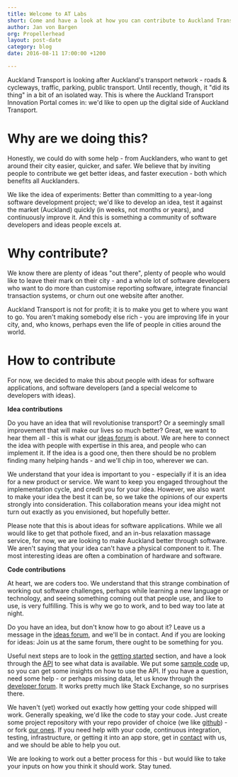```yaml
---
title: Welcome to AT Labs
short: Come and have a look at how you can contribute to Auckland Transport with your ideas!
author: Jan von Bargen
org: Propellerhead
layout: post-date
category: blog
date: 2016-08-11 17:00:00 +1200

---
```


Auckland Transport is looking after Auckland's transport network - roads & cycleways, traffic, parking, public transport. Until recently, though, it "did its thing" in a bit of an isolated way. This is where the Auckland Transport Innovation Portal comes in: we'd like to open up the digital side of Auckland Transport.

# Why are we doing this?

Honestly, we could do with some help - from Aucklanders, who want to get around their city easier, quicker, and safer. We believe that by inviting people to contribute we get better ideas, and faster execution - both which benefits all Aucklanders.

We like the idea of experiments: Better than committing to a year-long software development project; we'd like to develop an idea, test it against the market (Auckland) quickly (in weeks, not months or years), and continuously improve it. And this is something a community of software developers and ideas people excels at.

# Why contribute?

We know there are plenty of ideas "out there", plenty of people who would like to leave their mark on their city - and a whole lot of software developers who want to do more than customise reporting software, integrate financial transaction systems, or churn out one website after another.

Auckland Transport is not for profit; it is to make you get to where you want to go. You aren't making somebody else rich - you are improving life in your city, and, who knows, perhaps even the life of people in cities around the world.

# How to contribute

For now, we decided to make this about people with ideas for software applications, and software developers (and a special welcome to developers with ideas).

**Idea contributions**

Do you have an idea that will revolutionise transport? Or a seemingly small improvement that will make our lives so much better? Great, we want to hear them all - this is what our [ideas forum]() is about. We are here to connect the idea with people with expertise in this area, and people who can implement it. If the idea is a good one, then there should be no problem finding many helping hands - and we'll chip in too, wherever we can.

We understand that your idea is important to you - especially if it is an idea for a new product or service. We want to keep you engaged throughout the implementation cycle, and credit you for your idea. However, we also want to make your idea the best it can be, so we take the opinions of our experts strongly into consideration. This collaboration means your idea might not turn out exactly as you envisioned, but hopefully better.

Please note that this is about ideas for software applications. While we all would like to get that pothole fixed, and an in-bus relaxation massage service, for now, we are looking to make Auckland better through software. We aren't saying that your idea can't have a physical component to it. The most interesting ideas are often a combination of hardware and software.

**Code contributions**

At heart, we are coders too. We understand that this strange combination of working out software challenges, perhaps while learning a new language or technology, and seeing something coming out that people use, and like to use, is very fulfilling. This is why we go to work, and to bed way too late at night.

Do you have an idea, but don't know how to go about it? Leave us a message in the [ideas forum](), and we'll be in contact. And if you are looking for ideas: Join us at the same forum, there ought to be something for you.

Useful next steps are to look in the [getting started]() section, and have a look through the [API]() to see what data is available. We put some [sample code]() up, so you can get some insights on how to use the API. If you have a question, need some help - or perhaps missing data, let us know through the [developer forum](). It works pretty much like Stack Exchange, so no surprises there.

We haven't (yet) worked out exactly how getting your code shipped will work. Generally speaking, we'd like the code to stay your code. Just create some project repository with your repo provider of choice (we like [github](https://github.com/)) - or fork [our ones](). If you need help with your code, continuous integration, testing, infrastructure, or getting it into an app store, get in [contact]() with us, and we should be able to help you out.

We are looking to work out a better process for this - but would like to take your inputs on how you think it should work. Stay tuned.

